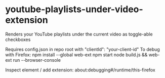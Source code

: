 # youtube-playlists-under-video-extension

Renders your YouTube playlists under the current video as toggle-able checkboxes

Requires config.json in repo root with "clientId": "your-client-id"
To debug with Firefox:
    npm install --global web-ext
    npm start
        node build.js && web-ext run --browser-console

Inspect element / add extension:
    about:debugging#/runtime/this-firefox